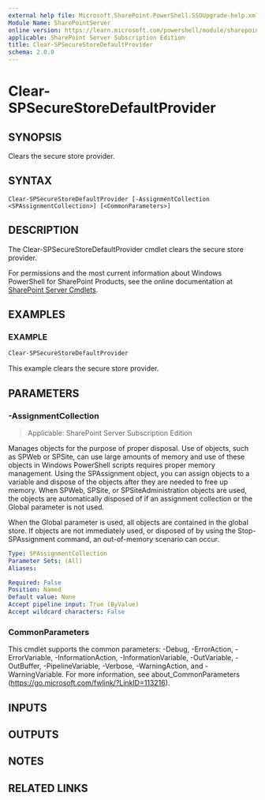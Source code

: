 ```yaml
---
external help file: Microsoft.SharePoint.PowerShell.SSOUpgrade-help.xml
Module Name: SharePointServer
online version: https://learn.microsoft.com/powershell/module/sharepoint-server/clear-spsecurestoredefaultprovider
applicable: SharePoint Server Subscription Edition
title: Clear-SPSecureStoreDefaultProvider
schema: 2.0.0
---
```


# Clear-SPSecureStoreDefaultProvider

## SYNOPSIS
Clears the secure store provider.

## SYNTAX

```
Clear-SPSecureStoreDefaultProvider [-AssignmentCollection <SPAssignmentCollection>] [<CommonParameters>]
```

## DESCRIPTION
The Clear-SPSecureStoreDefaultProvider cmdlet clears the secure store provider.

For permissions and the most current information about Windows PowerShell for SharePoint Products, see the online documentation at [SharePoint Server Cmdlets](https://learn.microsoft.com/powershell/sharepoint/sharepoint-server/sharepoint-server-cmdlets).

## EXAMPLES

### EXAMPLE
```powershell
Clear-SPSecureStoreDefaultProvider
```

This example clears the secure store provider.

## PARAMETERS

### -AssignmentCollection

> Applicable: SharePoint Server Subscription Edition

Manages objects for the purpose of proper disposal.
Use of objects, such as SPWeb or SPSite, can use large amounts of memory and use of these objects in Windows PowerShell scripts requires proper memory management.
Using the SPAssignment object, you can assign objects to a variable and dispose of the objects after they are needed to free up memory.
When SPWeb, SPSite, or SPSiteAdministration objects are used, the objects are automatically disposed of if an assignment collection or the Global parameter is not used.

When the Global parameter is used, all objects are contained in the global store.
If objects are not immediately used, or disposed of by using the Stop-SPAssignment command, an out-of-memory scenario can occur.

```yaml
Type: SPAssignmentCollection
Parameter Sets: (All)
Aliases:

Required: False
Position: Named
Default value: None
Accept pipeline input: True (ByValue)
Accept wildcard characters: False
```

### CommonParameters
This cmdlet supports the common parameters: -Debug, -ErrorAction, -ErrorVariable, -InformationAction, -InformationVariable, -OutVariable, -OutBuffer, -PipelineVariable, -Verbose, -WarningAction, and -WarningVariable. For more information, see about_CommonParameters (https://go.microsoft.com/fwlink/?LinkID=113216).

## INPUTS

## OUTPUTS

## NOTES

## RELATED LINKS
